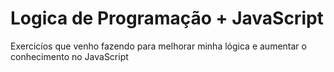 # Logica de Programação + JavaScript
 Exercicíos que venho fazendo para melhorar minha lógica e aumentar o conhecimento no JavaScript
